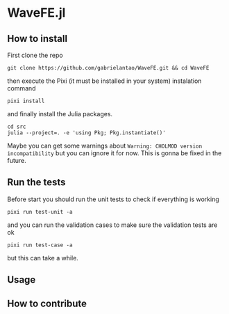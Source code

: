 # WaveFE.jl

## How to install
First clone the repo 
```
git clone https://github.com/gabrielantao/WaveFE.git && cd WaveFE
```
then execute the Pixi (it must be installed in your system) instalation command
```
pixi install
``` 
and finally install the Julia packages.
```
cd src
julia --project=. -e 'using Pkg; Pkg.instantiate()'
```
Maybe you can get some warnings about `Warning: CHOLMOD version incompatibility` but you can ignore it for now. This is gonna be fixed in the future.

## Run the tests 
Before start you should run the unit tests to check if everything is working
```
pixi run test-unit -a
```
and you can run the validation cases to make sure the validation tests are ok
```
pixi run test-case -a
```
but this can take a while.


## Usage

## How to contribute